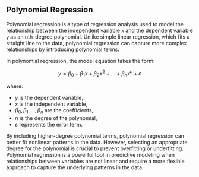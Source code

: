 ## Polynomial Regression

Polynomial regression is a type of regression analysis used to model the relationship between the independent variable `x` and the dependent variable `y` as an nth-degree polynomial. Unlike simple linear regression, which fits a straight line to the data, polynomial regression can capture more complex relationships by introducing polynomial terms.

In polynomial regression, the model equation takes the form:

$$ y = \beta_0 + \beta_1x + \beta_2x^2 + ... + \beta_nx^n + \varepsilon $$

where:
- $y$ is the dependent variable,
- $x$ is the independent variable,
- $\beta_0, \beta_1, ..., \beta_n$ are the coefficients,
- $n$ is the degree of the polynomial,
- $\varepsilon$ represents the error term.

By including higher-degree polynomial terms, polynomial regression can better fit nonlinear patterns in the data. However, selecting an appropriate degree for the polynomial is crucial to prevent overfitting or underfitting. Polynomial regression is a powerful tool in predictive modeling when relationships between variables are not linear and require a more flexible approach to capture the underlying patterns in the data.
